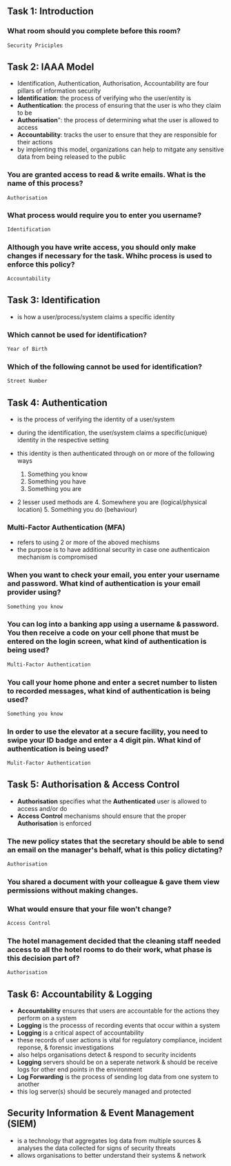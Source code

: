 ## Task 1: Introduction
### What room should you complete before this room?
```bash
Security Priciples
```

## Task 2: IAAA Model
* Identification, Authentication, Authorisation, Accountability are four pillars of information security
* **Identification**: the process of verifying who the user/entity is
* **Authentication**: the process of ensuring that the user is who they claim to be
* **Authorisation**": the process of determining what the user is allowed to access
* **Accountability**: tracks the user to ensure that they are responsible for their actions
* by implenting this model, organizations can help to mitgate any sensitive data from being released to the public

### You are granted access to read & write emails. What is the name of this process?
```
Authorisation
```
### What process would require you to enter you username?
```bash
Identification
```
### Although you have write access, you should only make changes if necessary for the task. Whihc process is used to enforce this policy?
```bash
Accountability
```

## Task 3: Identification
* is how a user/process/system claims a specific identity

### Which cannot be used for identification?
```bash
Year of Birth
```
### Which of the following cannot be used for identification?
```bash
Street Number
```

## Task 4:  Authentication
* is the process of verifying the identity of a user/system
* during the identification, the user/system claims a specific(unique) identity in the respective setting
* this identity is then authenticated through on or more of the following ways
    1. Something you know
    2. Something you have
    3. Something you are

* 2 lesser used methods are
    4. Somewhere you are (logical/physical location)
    5. Something you do (behaviour)

### Multi-Factor Authentication (MFA)
* refers to using 2 or more of the aboved mechisms
* the purpose is to have additional security in case one authenticaion mechanism is compromised

### When you want to check your email, you enter your username and password. What kind of authentication is your email provider using?
```bash
Something you know
```
### You can log into a banking app using a username & password. You then receive a code on your cell phone that must be entered on the login screen, what kind of authentication is being used?
```bash
Multi-Factor Authentication
```
### You call your home phone and enter a secret number to listen to recorded messages, what kind of authentication is being used?
```bash
Something you know
```
### In order to use the elevator at a secure facility, you need to swipe your ID badge and enter a 4 digit pin. What kind of authentication is being used?
```bash
Mulit-Factor Authentication
```


## Task 5: Authorisation & Access Control
* **Authorisation** specifies what the **Authenticated** user is allowed to access and/or do
* **Access Control** mechanisms should ensure that the proper **Authorisation** is enforced

### The new policy states that the secretary should be able to send an email on the manager's behalf, what is this policy dictating?
```bash
Authorisation
```

### You shared a document with your colleague & gave them view permissions without making changes.
### What would ensure that your file won't change?
```bash
Access Control
```

### The hotel management decided that the cleaning staff needed access to all the hotel rooms to do their work, what phase is this decision part of?
```bash
Authorisation
```

## Task 6: Accountability & Logging
* **Accountability** ensures that users are accountable for the actions they perform on a system
* **Logging** is the processs of recording events that occur within a system
* **Logging** is a critical aspect of accountability
* these records of user actions is vital for regulatory compliance, incident reponse, & forensic investigations
* also helps organisations detect & respond to security incidents
* **Logging** servers should be on a seperate network & should be receive logs for other end points in the environment
* **Log Forwarding** is the process of sending log data from one system to another
* this log server(s) should be securely managed and protected

## Security Information & Event Management (SIEM)
* is a technology that aggregates log data from multiple sources & analyses the data collected for signs of security threats
* allows organisations to better understand their systems & network




































